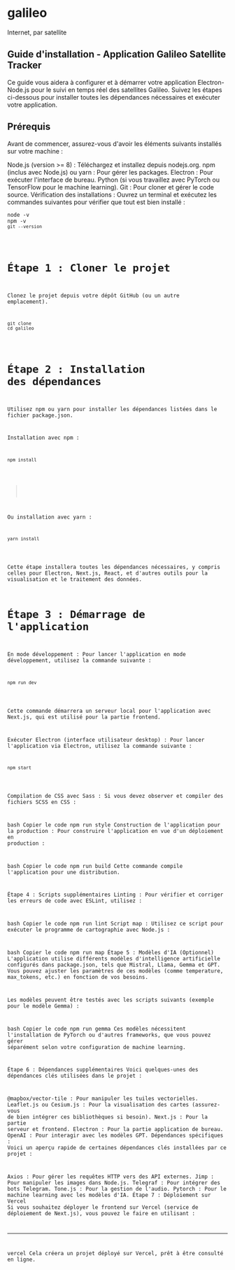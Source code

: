 # galileo
Internet, par satellite


## Guide d'installation - Application Galileo Satellite Tracker
Ce guide vous aidera à configurer et à démarrer votre application Electron-Node.js pour le suivi en temps réel des satellites Galileo. Suivez les étapes ci-dessous pour installer toutes les dépendances nécessaires et exécuter votre application.

## Prérequis
Avant de commencer, assurez-vous d'avoir les éléments suivants installés sur votre machine :


Node.js (version >= 8) : Téléchargez et installez depuis nodejs.org.
npm (inclus avec Node.js) ou yarn : Pour gérer les packages.
Electron : Pour exécuter l'interface de bureau.
Python (si vous travaillez avec PyTorch ou TensorFlow pour le machine learning).
Git : Pour cloner et gérer le code source.
Vérification des installations :
Ouvrez un terminal et exécutez les commandes suivantes pour vérifier que tout est bien installé :

<pre>
<code>node -v</code>
<code>npm -v<c/ode>
<code>git --version</code>
</pre>

# Étape 1 : Cloner le projet
Clonez le projet depuis votre dépôt GitHub (ou un autre emplacement).

<pre>
<code>git clone <https://github.com/universmc/galileo.git></code>
<code>cd galileo</code>
</pre>

# Étape 2 : Installation des dépendances 
Utilisez npm ou yarn pour installer les dépendances listées dans le fichier package.json.

Installation avec npm :
<pre>
<code>npm install</code>
</pre>
>
Ou installation avec yarn :

<pre>
<code>yarn install</code>
</pre>

Cette étape installera toutes les dépendances nécessaires, y compris celles pour Electron, Next.js, React, et d'autres outils pour la visualisation et le traitement des données.

# Étape 3 : Démarrage de l'application
En mode développement :
Pour lancer l'application en mode développement, utilisez la commande suivante :

<pre>
<code>npm run dev</code>
</pre>

Cette commande démarrera un serveur local pour l'application avec Next.js, qui est utilisé pour la partie frontend.

Exécuter Electron (interface utilisateur desktop) :
Pour lancer l'application via Electron, utilisez la commande suivante :

<pre>
<code>npm start</code>
</pre>

Compilation de CSS avec Sass :
Si vous devez observer et compiler des fichiers SCSS en CSS :

bash
Copier le code
npm run style
Construction de l'application pour la production :
Pour construire l'application en vue d'un déploiement en production :

bash
Copier le code
npm run build
Cette commande compile l'application pour une distribution.

Étape 4 : Scripts supplémentaires
Linting : Pour vérifier et corriger les erreurs de code avec ESLint, utilisez :

bash
Copier le code
npm run lint
Script map : Utilisez ce script pour exécuter le programme de cartographie avec Node.js :

bash
Copier le code
npm run map
Étape 5 : Modèles d'IA (Optionnel)
L'application utilise différents modèles d'intelligence artificielle configurés dans package.json, tels que Mistral, Llama, Gemma et GPT. Vous pouvez ajuster les paramètres de ces modèles (comme temperature, max_tokens, etc.) en fonction de vos besoins.

Les modèles peuvent être testés avec les scripts suivants (exemple pour le modèle Gemma) :

bash
Copier le code
npm run gemma
Ces modèles nécessitent l'installation de PyTorch ou d'autres frameworks, que vous pouvez gérer séparément selon votre configuration de machine learning.

Étape 6 : Dépendances supplémentaires
Voici quelques-unes des dépendances clés utilisées dans le projet :

@mapbox/vector-tile : Pour manipuler les tuiles vectorielles.
Leaflet.js ou Cesium.js : Pour la visualisation des cartes (assurez-vous de bien intégrer ces bibliothèques si besoin).
Next.js : Pour la partie serveur et frontend.
Electron : Pour la partie application de bureau.
OpenAI : Pour interagir avec les modèles GPT.
Dépendances spécifiques :
Voici un aperçu rapide de certaines dépendances clés installées par ce projet :

Axios : Pour gérer les requêtes HTTP vers des API externes.
Jimp : Pour manipuler les images dans Node.js.
Telegraf : Pour intégrer des bots Telegram.
Tone.js : Pour la gestion de l'audio.
Pytorch : Pour le machine learning avec les modèles d'IA.
Étape 7 : Déploiement sur Vercel
Si vous souhaitez déployer le frontend sur Vercel (service de déploiement de Next.js), vous pouvez le faire en utilisant :

------------------
vercel
Cela créera un projet déployé sur Vercel, prêt à être consulté en ligne.

